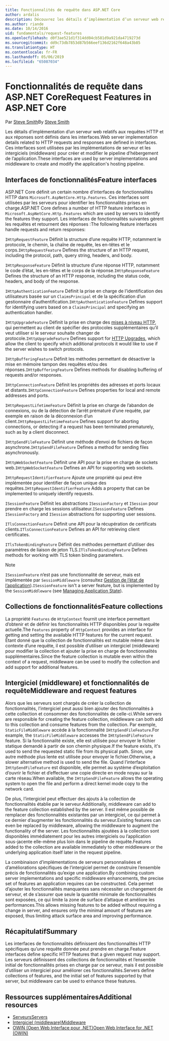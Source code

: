 ```yaml
---
title: Fonctionnalités de requête dans ASP.NET Core
author: ardalis
description: Découvrez les détails d’implémentation d’un serveur web relatifs aux requêtes et réponses HTTP qui sont définies dans les interfaces pour ASP.NET Core.
ms.author: riande
ms.date: 10/14/2016
uid: fundamentals/request-features
ms.openlocfilehash: d0f3ae521d1f314dd04cb581d9a921da4719273d
ms.sourcegitcommit: dd9c73db7853d87b566eef136d2162f648a43b85
ms.translationtype: HT
ms.contentlocale: fr-FR
ms.lasthandoff: 05/06/2019
ms.locfileid: "65087034"
---
```

# <a name="request-features-in-aspnet-core"></a><span data-ttu-id="e4800-103">Fonctionnalités de requête dans ASP.NET Core</span><span class="sxs-lookup"><span data-stu-id="e4800-103">Request Features in ASP.NET Core</span></span>

<span data-ttu-id="e4800-104">Par [Steve Smith](https://ardalis.com/)</span><span class="sxs-lookup"><span data-stu-id="e4800-104">By [Steve Smith](https://ardalis.com/)</span></span>

<span data-ttu-id="e4800-105">Les détails d’implémentation d’un serveur web relatifs aux requêtes HTTP et aux réponses sont définis dans les interfaces.</span><span class="sxs-lookup"><span data-stu-id="e4800-105">Web server implementation details related to HTTP requests and responses are defined in interfaces.</span></span> <span data-ttu-id="e4800-106">Ces interfaces sont utilisées par les implémentations de serveur et les intergiciels (middleware) pour créer et modifier le pipeline d’hébergement de l’application.</span><span class="sxs-lookup"><span data-stu-id="e4800-106">These interfaces are used by server implementations and middleware to create and modify the application's hosting pipeline.</span></span>

## <a name="feature-interfaces"></a><span data-ttu-id="e4800-107">Interfaces de fonctionnalités</span><span class="sxs-lookup"><span data-stu-id="e4800-107">Feature interfaces</span></span>

<span data-ttu-id="e4800-108">ASP.NET Core définit un certain nombre d’interfaces de fonctionnalités HTTP dans `Microsoft.AspNetCore.Http.Features`. Ces interfaces sont utilisées par les serveurs pour identifier les fonctionnalités prises en charge.</span><span class="sxs-lookup"><span data-stu-id="e4800-108">ASP.NET Core defines a number of HTTP feature interfaces in `Microsoft.AspNetCore.Http.Features` which are used by servers to identify the features they support.</span></span> <span data-ttu-id="e4800-109">Les interfaces de fonctionnalités suivantes gèrent les requêtes et retournent des réponses :</span><span class="sxs-lookup"><span data-stu-id="e4800-109">The following feature interfaces handle requests and return responses:</span></span>

<span data-ttu-id="e4800-110">`IHttpRequestFeature` Définit la structure d’une requête HTTP, notamment le protocole, le chemin, la chaîne de requête, les en-têtes et le corps.</span><span class="sxs-lookup"><span data-stu-id="e4800-110">`IHttpRequestFeature` Defines the structure of an HTTP request, including the protocol, path, query string, headers, and body.</span></span>

<span data-ttu-id="e4800-111">`IHttpResponseFeature` Définit la structure d’une réponse HTTP, notamment le code d’état, les en-têtes et le corps de la réponse.</span><span class="sxs-lookup"><span data-stu-id="e4800-111">`IHttpResponseFeature` Defines the structure of an HTTP response, including the status code, headers, and body of the response.</span></span>

<span data-ttu-id="e4800-112">`IHttpAuthenticationFeature` Définit la prise en charge de l’identification des utilisateurs basée sur un `ClaimsPrincipal` et de la spécification d’un gestionnaire d’authentification.</span><span class="sxs-lookup"><span data-stu-id="e4800-112">`IHttpAuthenticationFeature` Defines support for identifying users based on a `ClaimsPrincipal` and specifying an authentication handler.</span></span>

<span data-ttu-id="e4800-113">`IHttpUpgradeFeature` Définit la prise en charge des [mises à niveau HTTP](https://tools.ietf.org/html/rfc2616.html#section-14.42), qui permettent au client de spécifier des protocoles supplémentaires qu’il veut utiliser si le serveur souhaite changer de protocole.</span><span class="sxs-lookup"><span data-stu-id="e4800-113">`IHttpUpgradeFeature` Defines support for [HTTP Upgrades](https://tools.ietf.org/html/rfc2616.html#section-14.42), which allow the client to specify which additional protocols it would like to use if the server wishes to switch protocols.</span></span>

<span data-ttu-id="e4800-114">`IHttpBufferingFeature` Définit les méthodes permettant de désactiver la mise en mémoire tampon des requêtes et/ou des réponses.</span><span class="sxs-lookup"><span data-stu-id="e4800-114">`IHttpBufferingFeature` Defines methods for disabling buffering of requests and/or responses.</span></span>

<span data-ttu-id="e4800-115">`IHttpConnectionFeature` Définit les propriétés des adresses et ports locaux et distants.</span><span class="sxs-lookup"><span data-stu-id="e4800-115">`IHttpConnectionFeature` Defines properties for local and remote addresses and ports.</span></span>

<span data-ttu-id="e4800-116">`IHttpRequestLifetimeFeature` Définit la prise en charge de l’abandon de connexions, ou de la détection de l’arrêt prématuré d’une requête, par exemple en raison de la déconnexion d’un client.</span><span class="sxs-lookup"><span data-stu-id="e4800-116">`IHttpRequestLifetimeFeature` Defines support for aborting connections, or detecting if a request has been terminated prematurely, such as by a client disconnect.</span></span>

<span data-ttu-id="e4800-117">`IHttpSendFileFeature` Définit une méthode d’envoi de fichiers de façon asynchrone.</span><span class="sxs-lookup"><span data-stu-id="e4800-117">`IHttpSendFileFeature` Defines a method for sending files asynchronously.</span></span>

<span data-ttu-id="e4800-118">`IHttpWebSocketFeature` Définit une API pour la prise en charge de sockets web.</span><span class="sxs-lookup"><span data-stu-id="e4800-118">`IHttpWebSocketFeature` Defines an API for supporting web sockets.</span></span>

<span data-ttu-id="e4800-119">`IHttpRequestIdentifierFeature` Ajoute une propriété qui peut être implémentée pour identifier de façon unique des requêtes.</span><span class="sxs-lookup"><span data-stu-id="e4800-119">`IHttpRequestIdentifierFeature` Adds a property that can be implemented to uniquely identify requests.</span></span>

<span data-ttu-id="e4800-120">`ISessionFeature` Définit les abstractions `ISessionFactory` et `ISession` pour prendre en charge les sessions utilisateur.</span><span class="sxs-lookup"><span data-stu-id="e4800-120">`ISessionFeature` Defines `ISessionFactory` and `ISession` abstractions for supporting user sessions.</span></span>

<span data-ttu-id="e4800-121">`ITlsConnectionFeature` Définit une API pour la récupération de certificats clients.</span><span class="sxs-lookup"><span data-stu-id="e4800-121">`ITlsConnectionFeature` Defines an API for retrieving client certificates.</span></span>

<span data-ttu-id="e4800-122">`ITlsTokenBindingFeature` Définit des méthodes permettant d’utiliser des paramètres de liaison de jeton TLS.</span><span class="sxs-lookup"><span data-stu-id="e4800-122">`ITlsTokenBindingFeature` Defines methods for working with TLS token binding parameters.</span></span>

> [!NOTE]
> <span data-ttu-id="e4800-123">`ISessionFeature` n’est pas une fonctionnalité de serveur, mais est implémentée par `SessionMiddleware` (consultez [Gestion de l’état de l’application](app-state.md)).</span><span class="sxs-lookup"><span data-stu-id="e4800-123">`ISessionFeature` isn't a server feature, but is implemented by the `SessionMiddleware` (see [Managing Application State](app-state.md)).</span></span>

## <a name="feature-collections"></a><span data-ttu-id="e4800-124">Collections de fonctionnalités</span><span class="sxs-lookup"><span data-stu-id="e4800-124">Feature collections</span></span>

<span data-ttu-id="e4800-125">La propriété `Features` de `HttpContext` fournit une interface permettant d’obtenir et de définir les fonctionnalités HTTP disponibles pour la requête actuelle.</span><span class="sxs-lookup"><span data-stu-id="e4800-125">The `Features` property of `HttpContext` provides an interface for getting and setting the available HTTP features for the current request.</span></span> <span data-ttu-id="e4800-126">Étant donné que la collection de fonctionnalités est mutable même dans le contexte d’une requête, il est possible d’utiliser un intergiciel (middleware) pour modifier la collection et ajouter la prise en charge de fonctionnalités supplémentaires.</span><span class="sxs-lookup"><span data-stu-id="e4800-126">Since the feature collection is mutable even within the context of a request, middleware can be used to modify the collection and add support for additional features.</span></span>

## <a name="middleware-and-request-features"></a><span data-ttu-id="e4800-127">Intergiciel (middleware) et fonctionnalités de requête</span><span class="sxs-lookup"><span data-stu-id="e4800-127">Middleware and request features</span></span>

<span data-ttu-id="e4800-128">Alors que les serveurs sont chargés de créer la collection de fonctionnalités, l’intergiciel peut aussi bien ajouter des fonctionnalités à cette collection et consommer des fonctionnalités de celle-ci.</span><span class="sxs-lookup"><span data-stu-id="e4800-128">While servers are responsible for creating the feature collection, middleware can both add to this collection and consume features from the collection.</span></span> <span data-ttu-id="e4800-129">Par exemple, `StaticFileMiddleware` accède à la fonctionnalité `IHttpSendFileFeature`.</span><span class="sxs-lookup"><span data-stu-id="e4800-129">For example, the `StaticFileMiddleware` accesses the `IHttpSendFileFeature` feature.</span></span> <span data-ttu-id="e4800-130">Si la fonctionnalité existe, elle est utilisée pour envoyer le fichier statique demandé à partir de son chemin physique.</span><span class="sxs-lookup"><span data-stu-id="e4800-130">If the feature exists, it's used to send the requested static file from its physical path.</span></span> <span data-ttu-id="e4800-131">Sinon, une autre méthode plus lente est utilisée pour envoyer le fichier.</span><span class="sxs-lookup"><span data-stu-id="e4800-131">Otherwise, a slower alternative method is used to send the file.</span></span> <span data-ttu-id="e4800-132">Quand l’interface `IHttpSendFileFeature` est disponible, elle permet au système d’exploitation d’ouvrir le fichier et d’effectuer une copie directe en mode noyau sur la carte réseau.</span><span class="sxs-lookup"><span data-stu-id="e4800-132">When available, the `IHttpSendFileFeature` allows the operating system to open the file and perform a direct kernel mode copy to the network card.</span></span>

<span data-ttu-id="e4800-133">De plus, l’intergiciel peut effectuer des ajouts à la collection de fonctionnalités établie par le serveur.</span><span class="sxs-lookup"><span data-stu-id="e4800-133">Additionally, middleware can add to the feature collection established by the server.</span></span> <span data-ttu-id="e4800-134">Il est même possible de remplacer des fonctionnalités existantes par un intergiciel, ce qui permet à ce dernier d’augmenter les fonctionnalités du serveur.</span><span class="sxs-lookup"><span data-stu-id="e4800-134">Existing features can even be replaced by middleware, allowing the middleware to augment the functionality of the server.</span></span> <span data-ttu-id="e4800-135">Les fonctionnalités ajoutées à la collection sont disponibles immédiatement pour les autres intergiciels ou l’application sous-jacente elle-même plus loin dans le pipeline de requête.</span><span class="sxs-lookup"><span data-stu-id="e4800-135">Features added to the collection are available immediately to other middleware or the underlying application itself later in the request pipeline.</span></span>

<span data-ttu-id="e4800-136">La combinaison d’implémentations de serveurs personnalisées et d’améliorations spécifiques de l’intergiciel permet de construire l’ensemble précis de fonctionnalités qu’exige une application.</span><span class="sxs-lookup"><span data-stu-id="e4800-136">By combining custom server implementations and specific middleware enhancements, the precise set of features an application requires can be constructed.</span></span> <span data-ttu-id="e4800-137">Cela permet d’ajouter les fonctionnalités manquantes sans nécessiter un changement de serveur, et de s’assurer que seule la quantité minimale de fonctionnalités sont exposées, ce qui limite la zone de surface d’attaque et améliore les performances.</span><span class="sxs-lookup"><span data-stu-id="e4800-137">This allows missing features to be added without requiring a change in server, and ensures only the minimal amount of features are exposed, thus limiting attack surface area and improving performance.</span></span>

## <a name="summary"></a><span data-ttu-id="e4800-138">Récapitulatif</span><span class="sxs-lookup"><span data-stu-id="e4800-138">Summary</span></span>

<span data-ttu-id="e4800-139">Les interfaces de fonctionnalités définissent des fonctionnalités HTTP spécifiques qu’une requête donnée peut prendre en charge.</span><span class="sxs-lookup"><span data-stu-id="e4800-139">Feature interfaces define specific HTTP features that a given request may support.</span></span> <span data-ttu-id="e4800-140">Les serveurs définissent des collections de fonctionnalités et l’ensemble initial de fonctionnalités prises en charge par ce serveur, mais il est possible d’utiliser un intergiciel pour améliorer ces fonctionnalités.</span><span class="sxs-lookup"><span data-stu-id="e4800-140">Servers define collections of features, and the initial set of features supported by that server, but middleware can be used to enhance these features.</span></span>

## <a name="additional-resources"></a><span data-ttu-id="e4800-141">Ressources supplémentaires</span><span class="sxs-lookup"><span data-stu-id="e4800-141">Additional resources</span></span>

* [<span data-ttu-id="e4800-142">Serveurs</span><span class="sxs-lookup"><span data-stu-id="e4800-142">Servers</span></span>](xref:fundamentals/servers/index)
* [<span data-ttu-id="e4800-143">Intergiciel (middleware)</span><span class="sxs-lookup"><span data-stu-id="e4800-143">Middleware</span></span>](xref:fundamentals/middleware/index)
* [<span data-ttu-id="e4800-144">OWIN (Open Web Interface pour .NET)</span><span class="sxs-lookup"><span data-stu-id="e4800-144">Open Web Interface for .NET (OWIN)</span></span>](xref:fundamentals/owin)
